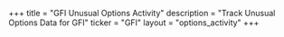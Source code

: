 +++
title = "GFI Unusual Options Activity"
description = "Track Unusual Options Data for GFI"
ticker = "GFI"
layout = "options_activity"
+++

